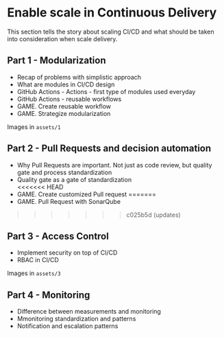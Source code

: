 # Enable scale in Continuous Delivery 

This section tells the story about scaling CI/CD and what should be taken into consideration when scale delivery.

## Part 1 - Modularization

* Recap of problems with simplistic approach
* What are modules in CI/CD design
* GitHub Actions - Actions - first type of modules used everyday
* GitHub Actions - reusable workflows
* GAME. Create reusable workflow
* GAME. Strategize modularization

Images in `assets/1`

## Part 2 - Pull Requests and decision automation

* Why Pull Requests are important. Not just as code review, but quality gate and process standardization  
* Quality gate as a gate of standardization  
<<<<<<< HEAD
* GAME. Create customized Pull request
=======
* GAME. Pull Request with SonarQube
>>>>>>> c025b5d (updates)

## Part 3 - Access Control

* Implement security on top of CI/CD  
* RBAC in CI/CD

Images in `assets/3`

## Part 4 - Monitoring

* Difference between measurements and monitoring  
* Mmonitoring standardization and patterns  
* Notification and escalation patterns
